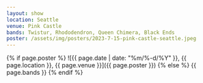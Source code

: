 ```yaml
---
layout: show
location: Seattle
venue: Pink Castle
bands: Twistur, Rhododendron, Queen Chimera, Black Ends
poster: /assets/img/posters/2023-7-15-pink-castle-seattle.jpeg
---
```


{% if page.poster %}
![{{ page.date | date: "%m/%-d/%Y" }}, {{ page.location }}, {{ page.venue }}]({{ page.poster }})
{% else %}
{{ page.bands }}
{% endif %}

